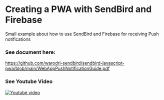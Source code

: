 # Creating a PWA with SendBird and Firebase
Small example about how to use SendBird and Firebase for receiving Push notifications


### See document here: ###
https://github.com/warodri-sendbird/sendbird-javascript-pwa/blob/main/WebAppPushNotificationGuide.pdf

### See Youtube Video ###
[![Youtube video](http://img.youtube.com/vi/5zvlMZB53xA/0.jpg)](http://www.youtube.com/watch?v=5zvlMZB53xA "Youtube Video")
